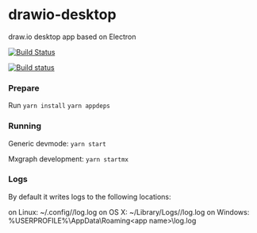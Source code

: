 # drawio-desktop

draw.io desktop app based on Electron

[![Build Status](https://travis-ci.org/jgraph/drawio-desktop.svg?branch=master)](https://travis-ci.org/jgraph/drawio-desktop)

[![Build status](https://ci.appveyor.com/api/projects/status/e56wdssukquwe7bv?svg=true)](https://ci.appveyor.com/project/davidjgraph/drawio-desktop)

### Prepare

Run 
`yarn install`
`yarn appdeps`

### Running

Generic devmode: `yarn start`
    
Mxgraph development: `yarn startmx`
    
### Logs    

By default it writes logs to the following locations:

on Linux: ~/.config/<app name>/log.log
on OS X: ~/Library/Logs/<app name>/log.log
on Windows: %USERPROFILE%\AppData\Roaming\<app name>\log.log
